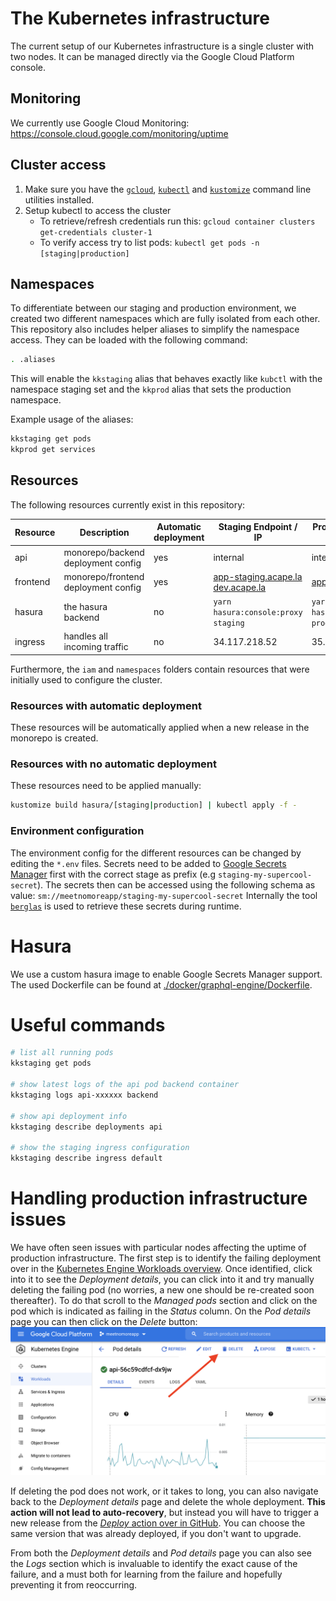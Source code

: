 # The Kubernetes infrastructure

The current setup of our Kubernetes infrastructure is a single cluster with two nodes. It can be managed directly via the Google Cloud Platform console.

## Monitoring

We currently use Google Cloud Monitoring: https://console.cloud.google.com/monitoring/uptime

## Cluster access

1. Make sure you have the [`gcloud`](https://cloud.google.com/sdk/docs/install), [`kubectl`](https://kubernetes.io/docs/tasks/tools/) and [`kustomize`](https://kubectl.docs.kubernetes.io/installation/kustomize/) command line utilities installed.
2. Setup kubectl to access the cluster
   - To retrieve/refresh credentials run this: `gcloud container clusters get-credentials cluster-1`
   - To verify access try to list pods: `kubectl get pods -n [staging|production]`

## Namespaces

To differentiate between our staging and production environment, we created two different namespaces which are fully isolated from each other.
This repository also includes helper aliases to simplify the namespace access. They can be loaded with the following command:

```bash
. .aliases
```

This will enable the `kkstaging` alias that behaves exactly like `kubctl` with the namespace staging set and the `kkprod` alias that sets the production namespace.

Example usage of the aliases:

```bash
kkstaging get pods
kkprod get services
```

## Resources

The following resources currently exist in this repository:

| Resource | Description                         | Automatic deployment | Staging Endpoint / IP                                                                        | Production Endpoint / IP               |
| -------- | ----------------------------------- | -------------------- | -------------------------------------------------------------------------------------------- | -------------------------------------- |
| api      | monorepo/backend deployment config  | yes                  | internal                                                                                     | internal                               |
| frontend | monorepo/frontend deployment config | yes                  | [app-staging.acape.la](https://app-staging.acape.la)<br>[dev.acape.la](https://dev.acape.la) | [app.acape.la](https://app.acape.la)   |
| hasura   | the hasura backend                  | no                   | `yarn hasura:console:proxy staging`                                                          | `yarn hasura:console:proxy production` |
| ingress  | handles all incoming traffic        | no                   | 34.117.218.52                                                                                | 35.241.35.179                          |

Furthermore, the `iam` and `namespaces` folders contain resources that were initially used to configure the cluster.

### Resources with automatic deployment

These resources will be automatically applied when a new release in the monorepo is created.

### Resources with no automatic deployment

These resources need to be applied manually:

```bash
kustomize build hasura/[staging|production] | kubectl apply -f -
```

### Environment configuration

The environment config for the different resources can be changed by editing the `*.env` files.
Secrets need to be added to [Google Secrets Manager](https://console.cloud.google.com/security/secret-manager?orgonly=true&project=meetnomoreapp&supportedpurview=organizationId) first with the correct stage as prefix (e.g `staging-my-supercool-secret`).
The secrets then can be accessed using the following schema as value: `sm://meetnomoreapp/staging-my-supercool-secret`
Internally the tool [`berglas`](https://github.com/GoogleCloudPlatform/berglas) is used to retrieve these secrets during runtime.

# Hasura

We use a custom hasura image to enable Google Secrets Manager support. The used Dockerfile can be found at [./docker/graphql-engine/Dockerfile](./docker/graphql-engine/Dockerfile).

# Useful commands

```bash
# list all running pods
kkstaging get pods

# show latest logs of the api pod backend container
kkstaging logs api-xxxxxx backend

# show api deployment info
kkstaging describe deployments api

# show the staging ingress configuration
kkstaging describe ingress default
```

# Handling production infrastructure issues

We have often seen issues with particular nodes affecting the uptime of production infrastructure. The first step is to
identify the failing deployment over in the [Kubernetes Engine Workloads overview](https://console.cloud.google.com/kubernetes/workload/overview?project=meetnomoreapp).
Once identified, click into it to see the _Deployment details_, you can click into it and try manually deleting the
failing pod (no worries, a new one should be re-created soon thereafter). To do that scroll to the _Managed pods_
section and click on the pod which is indicated as failing in the _Status_ column. On the _Pod details_ page you can
then click on the _Delete_ button: ![pod-details](./docs/pod-details.png)

If deleting the pod does not work, or it takes to long, you can also navigate back to the _Deployment details_ page and
delete the whole deployment. **This action will not lead to auto-recovery**, but instead you will have to trigger a new
release from the [_Deploy_ action over in GitHub](https://github.com/weareacapela/monorepo/actions/workflows/deploy.yaml).
You can choose the same version that was already deployed, if you don't want to upgrade.

From both the _Deployment details_ and _Pod details_ page you can also see the _Logs_ section which is invaluable to
identify the exact cause of the failure, and a must both for learning from the failure and hopefully preventing it from
reoccurring.
